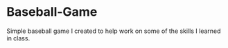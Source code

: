 # Baseball-Game
Simple baseball game I created to help work on some of the skills I learned in class.
